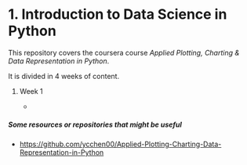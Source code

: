 # 1. Introduction to Data Science in Python

This repository covers the coursera course _Applied Plotting, Charting & Data Representation in Python_.

It is divided in 4 weeks of content.

1. Week 1

   -

##### Some resources or repositories that might be useful

- https://github.com/ycchen00/Applied-Plotting-Charting-Data-Representation-in-Python
